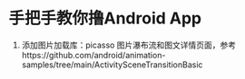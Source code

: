 # 手把手教你撸Android App

1. 添加图片加载库：picasso
   图片瀑布流和图文详情页面，参考https://github.com/android/animation-samples/tree/main/ActivitySceneTransitionBasic
